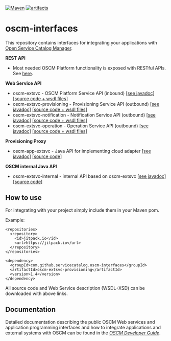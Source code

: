 [![Maven](https://github.com/servicecatalog/oscm-interfaces/actions/workflows/maven.yml/badge.svg)](https://github.com/servicecatalog/oscm-interfaces/actions)
[![artifacts](https://jitpack.io/v/servicecatalog/oscm-interfaces.svg)](https://jitpack.io/#servicecatalog/oscm-interfaces)

# oscm-interfaces
This repository contains interfaces for integrating your applications with 
[Open Service Catalog Manager](https://github.com/servicecatalog/oscm#open-service-catalog-manager).

**REST API**
 * Most needed OSCM Platform functionality is exposed with RESTful APIs. See [here](https://github.com/servicecatalog/oscm-rest-api). 

**Web Service API**
 * oscm-extsvc - OSCM Platform Service API (inbound) [[see javadoc]](https://jitpack.io/com/github/servicecatalog/oscm-interfaces/oscm-extsvc/master-SNAPSHOT/javadoc/) [[source code + wsdl files]](https://jitpack.io/com/github/servicecatalog/oscm-interfaces/oscm-extsvc/master-SNAPSHOT/oscm-extsvc-master-SNAPSHOT-sources.jar) 
 * oscm-extsvc-provisioning - Provisioning Service API (outbound) [[see javadoc]](https://jitpack.io/com/github/servicecatalog/oscm-interfaces/oscm-extsvc-provisioning/master-SNAPSHOT/javadoc/) [[source code + wsdl files]](https://jitpack.io/com/github/servicecatalog/oscm-interfaces/oscm-extsvc-provisioning/master-SNAPSHOT/oscm-extsvc-provisioning-master-SNAPSHOT-sources.jar)  
 * oscm-extsvc-notification - Notification Service API (outbound) [[see javadoc]](https://jitpack.io/com/github/servicecatalog/oscm-interfaces/oscm-extsvc-notification/master-SNAPSHOT/javadoc/) [[source code + wsdl files]](https://jitpack.io/com/github/servicecatalog/oscm-interfaces/oscm-extsvc-notification/master-SNAPSHOT/oscm-extsvc-notification-master-SNAPSHOT-sources.jar) 
 * oscm-extsvc-operation - Operation Service API (outbound) [[see javadoc]](https://jitpack.io/com/github/servicecatalog/oscm-interfaces/oscm-extsvc-operation/master-SNAPSHOT/javadoc/) [[source code + wsdl files]](https://jitpack.io/com/github/servicecatalog/oscm-interfaces/oscm-extsvc-operation/master-SNAPSHOT/oscm-extsvc-operation-master-SNAPSHOT-sources.jar)  
 
**Provisioning Proxy**  
 * oscm-app-extsvc - Java API for implementing cloud adapter [[see javadoc]](https://jitpack.io/com/github/servicecatalog/oscm-interfaces/oscm-app-extsvc/master-SNAPSHOT/javadoc/) [[source code]](https://jitpack.io/com/github/servicecatalog/oscm-interfaces/oscm-app-extsvc/master-SNAPSHOT/oscm-app-extsvc-master-SNAPSHOT-sources.jar)  
  
**OSCM internal Java API**
 * oscm-extsvc-internal - internal API based on oscm-extsvc [[see javadoc]](https://jitpack.io/com/github/servicecatalog/oscm-interfaces/oscm-extsvc-internal/master-SNAPSHOT/javadoc/) [[source code]](https://jitpack.io/com/github/servicecatalog/oscm-interfaces/oscm-extsvc-internal/master-SNAPSHOT/oscm-extsvc-internal-master-SNAPSHOT-sources.jar)  

## How to use ##

For integrating with your project simply include them in your Maven pom. 

Example:
```
<repositories>
  <repository>
    <id>jitpack.io</id>
    <url>https://jitpack.io</url>
  </repository>
</repositories>

<dependency>
  <groupId>com.github.servicecatalog.oscm-interfaces</groupId>
  <artifactId>oscm-extsvc-provisioning</artifactId>
  <version>1.4</version>
</dependency>
```
All source code and Web Service description (WSDL+XSD) can be downloaded with above links. 

## Documentation
Detailed documentation describing the public OSCM Web services and application programming interfaces and how to integrate applications and external systems with OSCM can be found in the [*OSCM Developer Guide*](https://github.com/servicecatalog/documentation/blob/master/Development/oscm-doc-user/resources/manuals/integration/en/Developer.pdf).




  
